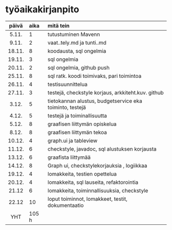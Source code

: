 # työaikakirjanpito

| päivä | aika | mitä tein  |
| :----:|:-----| :-----|
| 5.11. |  1    | tutustuminen Mavenn |
| 9.11. |  2    | vaat..tely.md ja tunti..md |
| 18.11.|  8    | koodausta, sql ongelmia  |
| 19.11.|  3    | sql ongelmia  |
| 20.11.|  2    | sql ongelmia, github push  |
| 25.11.|  8    | sql ratk. koodi toimivaks, pari toimintoa |
| 26.11.|  4    | testisuunnittelua |
| 27.11.|  3    | testejä, checkstyle korjaus, arkkiteht.kuv. github|
| 3.12. |  5    | tietokannan alustus, budgetservice eka toiminto, testejä  |
| 4.12. |  5    | testejä ja toiminallisuutta |
| 5.12. |  8    | graafisen liittymän opiskelua |
| 8.12. |  8    | graafisen liittymän tekoa |
|10.12. |  4    | graph.ui ja tableview |
|11.12. |  6    | checkstyle, javadoc, sql alustuksen korjausta |
|13.12. |  6    | graafista liittymää |
|14.12. |  8    | Graph ui, checkstylekorjauksia , logiikkaa |
|19.12. |  4    | lomakkeita, testien opettelua |
|20.12. |  4    | lomakkeita, sql lauseita, refaktorointia |
|21.12  |  6    | lomakkeita, toiminnallisuuksia, checkstyle |
|22.12  | 10    | loput toiminnot, lomakkeet, testit, dokumentaatio |
| YHT   | 105 h  |
